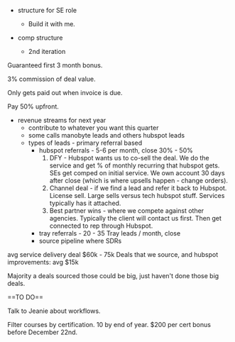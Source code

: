 - structure for SE role
	- Build it with me.

- comp structure
	- 2nd iteration

Guaranteed first 3 month bonus.

3% commission of deal value.

Only gets paid out when invoice is due.

Pay 50% upfront.



- revenue streams for next year
	- contribute to whatever you want this quarter
	- some calls manobyte leads and others hubspot leads
	- types of leads - primary referral based
		- hubspot referrals - 5-6 per month, close 30% - 50%
			1. DFY - Hubspot wants us to co-sell the deal. We do the service and get % of monthly recurring that hubspot gets. SEs get comped on initial service. We own account 30 days after close (which is where upsells happen - change orders).
			2. Channel deal - if we find a lead and refer it back to Hubspot. License sell. Large sells versus tech hubspot stuff. Services typically has it attached.
			3. Best partner wins - where we compete against other agencies. Typically the client will contact us first. Then get connected to rep through Hubspot. 
		- tray referrals - 20 - 35 Tray leads / month, close 
		- source pipeline where SDRs

avg service delivery deal $60k - 75k
Deals that we source, and hubspot improvements: avg $15k

Majority a deals sourced those could be big, just haven't done those big deals.




==TO DO==

Talk to Jeanie about workflows.

Filter courses by certification. 10 by end of year. $200 per cert bonus before December 22nd.